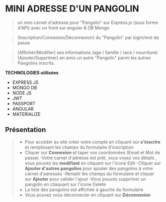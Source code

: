 # MINI ADRESSE D'UN PANGOLIN 

> un mini carnet d'adresse pour "Pangolin" sur Express.js (sous forme d'API) avec un front sur angular &  DB Mongo 

> (Inscription/Connexion/Déconnexion) du "Pangolin" par login/mot de passe 

> (Afficher/Modifier) ses informations (age / famille / race / nourriture) 
> (Ajouter/Supprimer) en amis un autre "Pangolin" parmi les autres Pangolins inscrits.

**TECHNOLOGIES utilisées**

- EXPRESS JS
- MONGO DB
- NODE JS
- JWT
- PASSPORT
- ANGULAR
- MATERIALIZE



## Présentation
> - Pour accéder au site créer votre compte en cliquant sur **s'inscrire** et remplissant les champs du formulaire d'inscription
> - Cliquer sur **Connexion** et taper vos coordonnées (Email et Mot de passe)
> -Votre carnet d'adresse est prêt, vous voyez vos détails , vous pouvez les **modifiant** en cliquant sur l'icone Edit
> -Cliquer sur **Ajouter d'autres pangolins**  pour ajouter des pangolins à votre carnet d'adresses
> -Remplir les champs du formulaire et cliquer sur **Ajouter** pour valider l'ajout
> -Vous pouvez supprimer un pangolin en cliaquant sur l'icone Delete
> - La liste des pangolins est affichée à gauche du formulaire
> - Vous pouvez vous déconnecter en cliquant sur **Déconnexion** 


